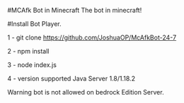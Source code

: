 #MCAfk Bot in Minecraft 
The bot in minecraft! 

#Install Bot Player. 

1 - git clone https://github.com/JoshuaOP/McAfkBot-24-7

2 - npm install

3 - node index.js

4 - version supported Java Server 1.8/1.18.2

Warning bot is not allowed on bedrock Edition 
Server.
